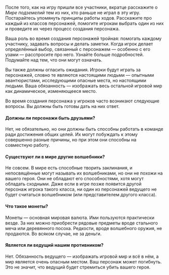 После того, как на игру пришли все участники, вкратце расскажите о *Мире подземелий* тем из них, кто раньше не играл в эту игру. Постарайтесь упомянуть принципы работы ходов. Расскажите про каждый из классов персонажей, помогите игрокам выбрать один из них и проведите их через процесс создания персонажа.

Ваша роль во время создания персонажей тройная: помогать каждому участнику, задавать вопросы и делать заметки. Когда игрок делает определённый выбор, связанный с персонажем — особенно с его узами — расспросите про него. Узнайте больше подробностей. Подумайте над тем, что они могут означать.

Вы также должны огласить ожидания. Игроки будут играть за персонажей, словно те являются настоящими людьми — опытными авантюристами, исследующими опасные места, но настоящими людьми. Ваша обязанность — изображать весь остальной игровой мир как динамическое, изменяющееся место.

Во время создания персонажа у игроков часто возникают следующие вопросы. Вы должны быть готовы дать на них ответ.

#### Должны ли персонажи быть друзьями?
Нет, не обязательно, но они должны быть способны работать в команде ради достижения общих целей. Их могут побуждать к этому совершенно разные причины, но при этом они способны на совместную работу.

#### Существуют ли в мире другие волшебники?
Не совсем. В мире есть способные творить заклинания, и непосвящённые могут называть их волшебниками, но они не похожи на вашего героя. Они не обладают его способностями, хотя могут обладать сходными. Даже если в игре позже появится другой персонаж игрока такого класса, ни один из персонажей ведущего не будет считаться волшебником (или представителем другого класса).

#### Что такое монеты?
Монеты — основная мировая валюта. Ими пользуются практически везде. За них можно приобрести рядовые предметы вроде стального меча или деревянного посоха. Редкости, вроде волшебного оружия, не продаются. Во всяком случае, не за деньги.

#### Является ли ведущий нашим противником?
Нет. Обязанность ведущего — изображать игровой мир и всё в нём, а мир является очень опасным местом. Ваш персонаж может погибнуть. Это не значит, что ведущий будет стремиться убить вашего героя.
